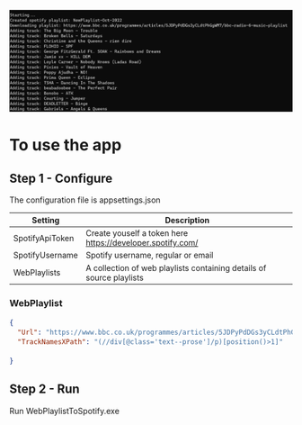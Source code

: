 ![App Screenshot](AppScreenshot.png)

# To use the app

## Step 1 - Configure

The configuration file is appsettings.json

|Setting|Description|
|-------|-----------|
|SpotifyApiToken|Create youself a token here https://developer.spotify.com/|
|SpotifyUsername|Spotify username, regular or email|
|WebPlaylists|A collection of web playlists containing details of source playlists|

### WebPlaylist

```json
{
  "Url": "https://www.bbc.co.uk/programmes/articles/5JDPyPdDGs3yCLdtPhGgWM7/bbc-radio-6-music-playlist",
  "TrackNamesXPath": "(//div[@class='text--prose']/p)[position()>1]"

}
```

## Step 2 - Run

Run WebPlaylistToSpotify.exe

